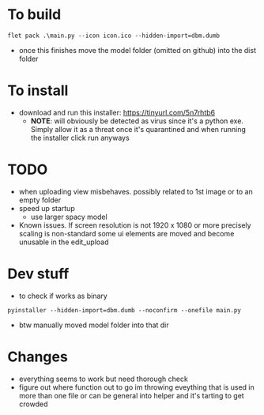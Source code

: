 # To build

```
flet pack .\main.py --icon icon.ico --hidden-import=dbm.dumb
```
- once this finishes move the model folder (omitted on github) into the dist folder

# To install
- download and run this installer: https://tinyurl.com/5n7rhtb6
    - **NOTE**: will obviously be detected as virus since it's a python exe. Simply allow it as a threat once it's quarantined and when running the installer click run anyways

# TODO
- when uploading view misbehaves. possibly related to 1st image or to an empty folder
- speed up startup
    - use larger spacy model
- Known issues. If screen resolution is not 1920 x 1080 or more precisely scaling is non-standard some ui elements are moved and become unusable in the edit_upload

# Dev stuff
- to check if works as binary
```
pyinstaller --hidden-import=dbm.dumb --noconfirm --onefile main.py
```
- btw manually moved model folder into that dir

# Changes
- everything seems to work but need thorough check
- figure out where function out to go im throwing eveything that is used in more than one file or can be general into helper and it's tarting to get crowded